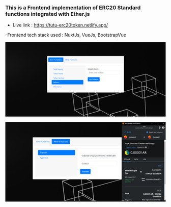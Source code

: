 ### This is a Frontend implementation of ERC20 Standard functions integrated with Ether.js
- Live link : https://tutu-erc20token.netlify.app/

-Frontend tech stack used : NuxtJs, VueJs, BootstrapVue

![image](./image/screencapture-tutu-erc20token-netlify-app-2022-10-25-17_08_37.png?raw=true "Optional Title")

![image](./image//22.JPG "Optional Title")



